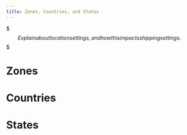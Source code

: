 ```yaml
---
title: Zones, Countries, and States
---
```


$$$
Explain about location settings, and how this impacts shipping settings.
$$$

# Zones

# Countries

# States
